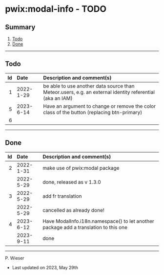 # pwix:modal-info - TODO

## Summary

1. [Todo](#todo)
2. [Done](#done)

---
## Todo

|   Id | Date       | Description and comment(s) |
| ---: | :---       | :---                       |
|    1 | 2022- 1-29 | be able to use another data source than Meteor.users, e.g. an external identity referential (aka an IAM) |
|    5 | 2023- 6-14 | Have an argument to change or remove the color class of the button (replacing btn-primary) |
|    6 |  |  |

---
## Done

|   Id | Date       | Description and comment(s) |
| ---: | :---       | :---                       |
|    2 | 2022- 1-31 | make use of pwix:modal package |
|      | 2022- 5-29 | done, released as v 1.3.0 |
|    3 | 2022- 5-29 | add fr translation |
|      | 2022- 5-29 | cancelled as already done! |
|    4 | 2023- 6-12 | Have ModalInfo.i18n.namespace() to let another package add a translation to this one |
|      | 2023- 9-11 | done |

---
P. Wieser
- Last updated on 2023, May 29th
